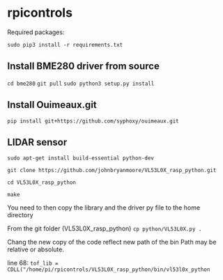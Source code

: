 # rpicontrols

Required packages:

`sudo pip3 install -r requirements.txt`

## Install BME280 driver from source

`cd bme280`
`git pull`
`sudo python3 setup.py install`

## Install Ouimeaux.git

`pip install git+https://github.com/syphoxy/ouimeaux.git`

## LIDAR sensor
`sudo apt-get install build-essential python-dev`

`git clone https://github.com/johnbryanmoore/VL53L0X_rasp_python.git`

`cd VL53L0X_rasp_python`

`make`

You need to then copy the library and the driver py file to the home directory

From the git folder (VL53L0X_rasp_python)
`cp python/VL53L0X.py .`

Chang the new copy of the code reflect new path of the bin
Path may be relative or absolute.

line 68:
`tof_lib = CDLL("/home/pi/rpicontrols/VL53L0X_rasp_python/bin/vl53l0x_python`







